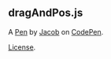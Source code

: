 dragAndPos.js
-------------


A [Pen](http://codepen.io/jx2bandito/pen/LWwKGG) by [Jacob](http://codepen.io/jx2bandito) on [CodePen](http://codepen.io/).

[License](http://codepen.io/jx2bandito/pen/LWwKGG/license).